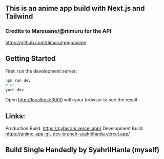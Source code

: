 ## This is an anime app build with Next.js and Tailwind
### Credits to Marouane/@riimuru for the API
https://github.com/riimuru/gogoanime

## Getting Started

First, run the development server:

```bash
npm run dev
# or
yarn dev
```

Open [http://localhost:3000](http://localhost:3000) with your browser to see the result.

## Links:
Production Build: https://cyberani.vercel.app/
Development Build: https://anime-app-git-dev-branch-syahrilhanla.vercel.app/

## Build Single Handedly by SyahrilHanla (myself)
